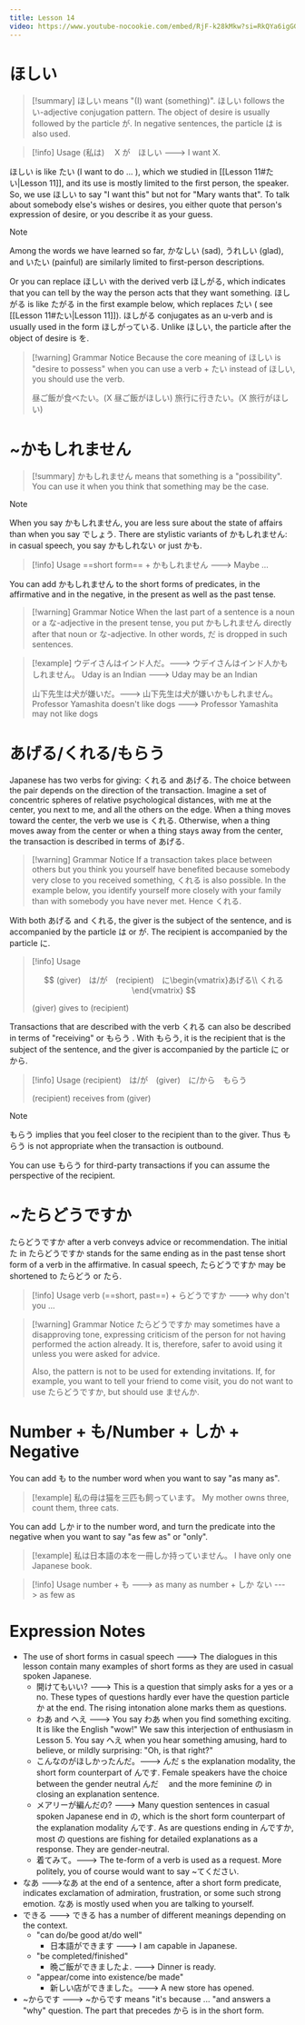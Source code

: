 ```yaml
---
title: Lesson 14
video: https://www.youtube-nocookie.com/embed/RjF-k28kMkw?si=RkQYa6igGGrFpkFI
---
```


# ほしい

> [!summary]
> ほしい means "(I) want (something)". ほしい follows the い-adjective conjugation pattern. The object of desire is usually followed by the particle が. In negative sentences, the particle は is also used.

> [!info] Usage
> (私は)　 X が　ほしい ---> I want X.

ほしい is like たい (I want to do ... ), which we studied in [[Lesson 11#たい|Lesson 11]], and its use is mostly limited to the first person, the speaker. So, we use ほしい to say "I want this" but not for "Mary wants that". To talk about somebody else's wishes or desires, you either quote that person's expression of desire, or you describe it as your guess.

> [!note]
> Among the words we have learned so far, かなしい (sad), うれしい (glad), and いたい (painful) are similarly limited to first-person descriptions.

Or you can replace ほしい with the derived verb ほしがる, which indicates that you can tell by the way the person acts that they want something. ほしがる is like たがる in the first example below, which replaces たい ( see [[Lesson 11#たい|Lesson 11]]). ほしがる conjugates as an u-verb and is usually used in the form ほしがっている. Unlike ほしい, the particle after the object of desire is を.

> [!warning] Grammar Notice
> Because the core meaning of ほしい is "desire to possess" when you can use a verb + たい instead of ほしい, you should use the verb.
>
> 昼ご飯が食べたい。(X 昼ご飯がほしい)
> 旅行に行きたい。(X 旅行がほしい)

# ~かもしれません

> [!summary]
> かもしれません means that something is a "possibility". You can use it when you think that something may be the case.

> [!note]
> When you say かもしれません, you are less sure about the state of affairs than when you say でしょう. There are stylistic variants of かもしれません: in casual speech, you say かもしれない or just かも.

> [!info] Usage
> ==short form== + かもしれません ---> Maybe ...

You can add かもしれません to the short forms of predicates, in the affirmative and in the negative, in the present as well as the past tense.

> [!warning] Grammar Notice
> When the last part of a sentence is a noun or a な-adjective in the present tense, you put かもしれません directly after that noun or な-adjective. In other words, だ is dropped in such sentences.

> [!example]
> ウデイさんはインド人だ。---> ウデイさんはインド人かもしれません。
> Uday is an Indian ---> Uday may be an Indian
>
> 山下先生は犬が嫌いだ。---> 山下先生は犬が嫌いかもしれません。
> Professor Yamashita doesn't like dogs ---> Professor Yamashita may not like dogs

# あげる/くれる/もらう

Japanese has two verbs for giving: くれる and あげる. The choice between the pair depends on the direction of the transaction. Imagine a set of concentric spheres of relative psychological distances, with me at the center, you next to me, and all the others on the edge. When a thing moves toward the center, the verb we use is くれる. Otherwise, when a thing moves away from the center or when a thing stays away from the center, the transaction is described in terms of あげる.

> [!warning] Grammar Notice
> If a transaction takes place between others but you think you yourself have benefited because somebody very close to you received something, くれる is also possible. In the example below, you identify yourself more closely with your family than with somebody you have never met. Hence くれる.

With both あげる and くれる, the giver is the subject of the sentence, and is accompanied by the particle は or が. The recipient is accompanied by the particle に.

> [!info] Usage
>
> $$
> (giver)　は/が　(recipient)　に\begin{vmatrix}あげる\\
> くれる
> \end{vmatrix}
> $$
>
> (giver) gives to (recipient)

Transactions that are described with the verb くれる can also be described in terms of "receiving" or もらう . With もらう, it is the recipient that is the subject of the sentence, and the giver is accompanied by the particle に or から.

> [!info] Usage
> (recipient)　は/が　(giver)　に/から　もらう
>
> (recipient) receives from (giver)

> [!note]
> もらう implies that you feel closer to the recipient than to the giver. Thus もらう is not appropriate when the transaction is outbound.
>
> You can use もらう for third-party transactions if you can assume the perspective of the recipient.

# ~たらどうですか

たらどうですか after a verb conveys advice or recommendation. The initial た in たらどうですか stands for the same ending as in the past tense short form of a verb in the affirmative. In casual speech, たらどうですか may be shortened to たらどう or たら.

> [!info] Usage
> verb (==short, past==) + らどうですか ---> why don't you ...

> [!warning] Grammar Notice
> たらどうですか may sometimes have a disapproving tone, expressing criticism of the person for not having performed the action already. It is, therefore, safer to avoid using it unless you were asked for advice.
>
> Also, the pattern is not to be used for extending invitations. If, for example, you want to tell your friend to come visit, you do not want to use たらどうですか, but should use ませんか.

# Number + も/Number + しか + Negative

You can add も to the number word when you want to say "as many as".

> [!example]
> 私の母は猫を三匹も飼っています。
> My mother owns three, count them, three cats.

You can add しか ir to the number word, and turn the predicate into the negative when you want to say "as few as" or "only".

> [!example]
> 私は日本語の本を一冊しか持っていません。
> I have only one Japanese book.

> [!info] Usage
> number + も ---> as many as
> number + しか ない ---> as few as

# Expression Notes

- The use of short forms in casual speech ---> The dialogues in this lesson contain many examples of short forms as they are used in casual spoken Japanese.
  - 開けてもいい? ---> This is a question that simply asks for a yes or a no. These types of questions hardly ever have the question particle か at the end. The rising intonation alone marks them as questions.
  - わあ and へえ ---> You say わあ when you find something exciting. It is like the English "wow!" We saw this interjection of enthusiasm in Lesson 5. You say へえ when you hear something amusing, hard to believe, or mildly surprising: "Oh, is that right?"
  - こんなのがほしかったんだ。---> んだ s the explanation modality, the short form counterpart of んです. Female speakers have the choice between the gender neutral んだ　 and the more feminine の in closing an explanation sentence.
  - メアリーが編んだの? ---> Many question sentences in casual spoken Japanese end in の, which is the short form counterpart of the explanation modality んです. As are questions ending in んですか, most の questions are fishing for detailed explanations as a response. They are gender-neutral.
  - 着てみて。---> The te-form of a verb is used as a request. More politely, you of course would want to say ~てください.
- なあ --->なあ at the end of a sentence, after a short form predicate, indicates exclamation of admiration, frustration, or some such strong emotion. なあ is mostly used when you are talking to yourself.
- できる ---> できる has a number of different meanings depending on the context.
  - "can do/be good at/do well"
    - 日本語ができます ---> I am capable in Japanese.
  - "be completed/finished"
    - 晩ご飯ができましたよ. ---> Dinner is ready.
  - "appear/come into existence/be made"
    - 新しい店ができました。---> A new store has opened.
- ~からです ---> ~からです means "it's because ... "and answers a "why" question. The part that precedes から is in the short form.
